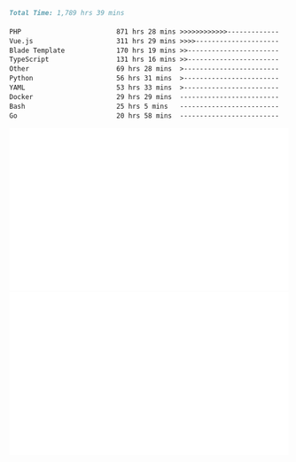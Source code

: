 <!--START_SECTION:waka-->

```markdown
Total Time: 1,789 hrs 39 mins

PHP                        871 hrs 28 mins >>>>>>>>>>>>-------------   46.88 %
Vue.js                     311 hrs 29 mins >>>>---------------------   16.75 %
Blade Template             170 hrs 19 mins >>-----------------------   09.16 %
TypeScript                 131 hrs 16 mins >>-----------------------   07.06 %
Other                      69 hrs 28 mins  >------------------------   03.74 %
Python                     56 hrs 31 mins  >------------------------   03.04 %
YAML                       53 hrs 33 mins  >------------------------   02.88 %
Docker                     29 hrs 29 mins  -------------------------   01.59 %
Bash                       25 hrs 5 mins   -------------------------   01.35 %
Go                         20 hrs 58 mins  -------------------------   01.13 %
```

<!--END_SECTION:waka-->
<p align="center">
    <img src="https://raw.githubusercontent.com/rjp2525/rjp2525/output/generated/overview.svg">
    <img src="https://raw.githubusercontent.com/rjp2525/rjp2525/output/generated/languages.svg">
</p>

